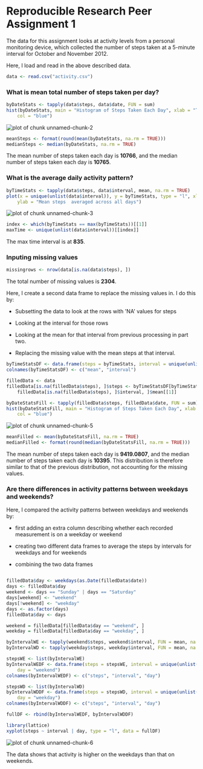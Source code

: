 Reproducible Research Peer Assignment 1 
========================================================

The data for this assignment looks at activity levels from a personal monitoring device, which collected the number of steps taken at a 5-minute interval for October and November 2012.

Here, I load and read in the above described data. 

```r
data <- read.csv("activity.csv")
```


### What is mean total number of steps taken per day?

```r
byDateStats <- tapply(data$steps, data$date, FUN = sum)
hist(byDateStats, main = "Histogram of Steps Taken Each Day", xlab = "Total Number of Steps Taken Each Day", 
    col = "blue")
```

![plot of chunk unnamed-chunk-2](figure/unnamed-chunk-2.png) 

```r
meanSteps <- format(round(mean(byDateStats, na.rm = TRUE)))
medianSteps <- median(byDateStats, na.rm = TRUE)
```

The mean number of steps taken each day is **10766**, and the median number of steps taken each day is **10765**.

### What is the average daily activity pattern?

```r
byTimeStats <- tapply(data$steps, data$interval, mean, na.rm = TRUE)
plot(x = unique(unlist(data$interval)), y = byTimeStats, type = "l", xlab = "5-minute interval", 
    ylab = "Mean steps  averaged across all days")
```

![plot of chunk unnamed-chunk-3](figure/unnamed-chunk-3.png) 

```r
index <- which(byTimeStats == max(byTimeStats))[[1]]
maxTime <- unique(unlist(data$interval))[[index]]
```

The max time interval is at **835**.

### Inputing missing values

```r
missingrows <- nrow(data[is.na(data$steps), ])
```

The total number of missing values is **2304**.

Here, I create a second data frame to replace the missing values in. I do this by:

* Subsetting the data to look at the rows with 'NA' values for steps

* Looking at the interval for those rows

* Looking at the mean for that interval from previous processing in part two. 

* Replacing the missing value with the mean steps at that interval. 

```r
byTimeStatsDF <- data.frame(steps = byTimeStats, interval = unique(unlist(data$interval)))
colnames(byTimeStatsDF) <- c("mean", "interval")

filledData <- data
filledData[is.na(filledData$steps), ]$steps <- byTimeStatsDF[byTimeStatsDF$interval == 
    filledData[is.na(filledData$steps), ]$interval, ]$mean[[1]]

byDateStatsFill <- tapply(filledData$steps, filledData$date, FUN = sum)
hist(byDateStatsFill, main = "Histogram of Steps Taken Each Day", xlab = "Total Number of Steps Taken Each Day", 
    col = "blue")
```

![plot of chunk unnamed-chunk-5](figure/unnamed-chunk-5.png) 

```r
meanFilled <- mean(byDateStatsFill, na.rm = TRUE)
medianFilled <- format(round(median(byDateStatsFill, na.rm = TRUE)))
```

The mean number of steps taken each day is **9419.0807**, and the median number of steps taken each day is **10395**. This distribution is therefore similar to that of the previous distribution, not accounting for the missing values. 

### Are there differences in activity patterns between weekdays and weekends?

Here, I compared the activity patterns between weekdays and weekends by: 

* first adding an extra column describing whether each recorded measurement is on a weekday or weekend

* creating two different data frames to average the steps by intervals for weekdays and for weekends 

* combining the two data frames 

```r

filledData$day <- weekdays(as.Date(filledData$date))
days <- filledData$day
weekend <- days == "Sunday" | days == "Saturday"
days[weekend] <- "weekend"
days[!weekend] <- "weekday"
days <- as.factor(days)
filledData$day <- days

weekend = filledData[filledData$day == "weekend", ]
weekday = filledData[filledData$day == "weekday", ]

byIntervalWE <- tapply(weekend$steps, weekend$interval, FUN = mean, na.rm = TRUE)
byIntervalWD <- tapply(weekday$steps, weekday$interval, FUN = mean, na.rm = TRUE)

stepsWE <- list(byIntervalWE)
byIntervalWEDF <- data.frame(steps = stepsWE, interval = unique(unlist(data$interval)), 
    day = "weekend")
colnames(byIntervalWEDF) <- c("steps", "interval", "day")

stepsWD <- list(byIntervalWD)
byIntervalWDDF <- data.frame(steps = stepsWD, interval = unique(unlist(data$interval)), 
    day = "weekday")
colnames(byIntervalWDDF) <- c("steps", "interval", "day")

fullDF <- rbind(byIntervalWEDF, byIntervalWDDF)

library(lattice)
xyplot(steps ~ interval | day, type = "l", data = fullDF)
```

![plot of chunk unnamed-chunk-6](figure/unnamed-chunk-6.png) 

The data shows that activity is higher on the weekdays than that on weekends. 
